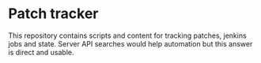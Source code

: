 Patch tracker
=============

This repository contains scripts and content for tracking patches,
jenkins jobs and state.  Server API searches would help automation
but this answer is direct and usable.

